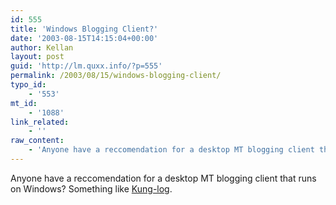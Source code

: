 ```yaml
---
id: 555
title: 'Windows Blogging Client?'
date: '2003-08-15T14:15:04+00:00'
author: Kellan
layout: post
guid: 'http://lm.quxx.info/?p=555'
permalink: /2003/08/15/windows-blogging-client/
typo_id:
    - '553'
mt_id:
    - '1088'
link_related:
    - ''
raw_content:
    - 'Anyone have a reccomendation for a desktop MT blogging client that runs on Windows?  Something like <a href=\"http://www.kung-foo.tv/kunglog.php\">Kung-log</a>.'
---
```


Anyone have a reccomendation for a desktop MT blogging client that runs on Windows? Something like [Kung-log](http://www.kung-foo.tv/kunglog.php).